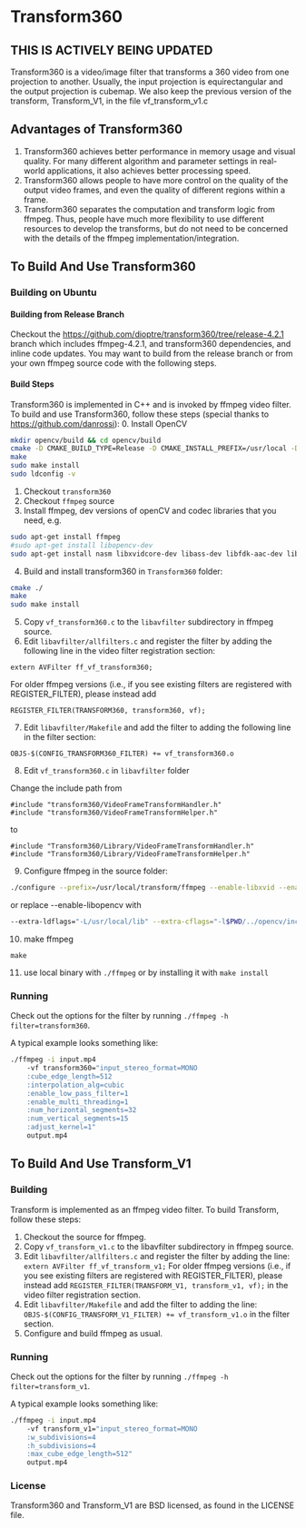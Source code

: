 # Transform360

## THIS IS ACTIVELY BEING UPDATED

Transform360 is a video/image filter that transforms a 360 video from one projection to another. Usually, the input projection is equirectangular and the output projection is cubemap.
We also keep the previous version of the transform, Transform_V1, in the file vf_transform_v1.c

## Advantages of Transform360
1. Transform360 achieves better performance in memory usage and visual quality. For many different algorithm and parameter settings in real-world applications, it also achieves better processing speed.
2. Transform360 allows people to have more control on the quality of the output video frames, and even the quality of different regions within a frame.
3. Transform360 separates the computation and transform logic from ffmpeg. Thus, people have much more flexibility to use different resources to develop the transforms, but do not need to be concerned with the details of the ffmpeg implementation/integration.

## To Build And Use Transform360


### Building on Ubuntu
#### Building from Release Branch
Checkout the https://github.com/dioptre/transform360/tree/release-4.2.1 branch which includes ffmpeg-4.2.1, and transform360 dependencies, and inline code updates. You may want to build from the release branch or from your own ffmpeg source code with the following steps.

#### Build Steps
Transform360 is implemented in C++ and is invoked by ffmpeg video filter. To build and use Transform360, follow these steps (special thanks to https://github.com/danrossi):
0. Install OpenCV
```sh
mkdir opencv/build && cd opencv/build
cmake -D CMAKE_BUILD_TYPE=Release -D CMAKE_INSTALL_PREFIX=/usr/local -D ENABLE_PRECOMPILED_HEADERS=OFF ..
make
sudo make install
sudo ldconfig -v
```
1. Checkout `transform360`
2. Checkout `ffmpeg` source
3. Install ffmpeg, dev versions of openCV and codec libraries that you need, e.g.
```sh
sudo apt-get install ffmpeg
#sudo apt-get install libopencv-dev
sudo apt-get install nasm libxvidcore-dev libass-dev libfdk-aac-dev libvpx-dev libx264-dev
```
4. Build and install transform360 in `Transform360` folder:
```sh
cmake ./
make
sudo make install
```
5. Copy `vf_transform360.c` to the `libavfilter` subdirectory in ffmpeg source.
6. Edit `libavfilter/allfilters.c` and register the filter by adding the following line in the video filter registration section:

```
extern AVFilter ff_vf_transform360;
```

For older ffmpeg versions (i.e., if you see existing filters are registered with REGISTER_FILTER), please instead add

```
REGISTER_FILTER(TRANSFORM360, transform360, vf);
```

7. Edit `libavfilter/Makefile` and add the filter to adding the following line in the filter section:

```
OBJS-$(CONFIG_TRANSFORM360_FILTER) += vf_transform360.o
```

8. Edit `vf_transform360.c` in `libavfilter` folder

Change the include path from
```
#include "transform360/VideoFrameTransformHandler.h"
#include "transform360/VideoFrameTransformHelper.h"
```

to
```
#include "Transform360/Library/VideoFrameTransformHandler.h"
#include "Transform360/Library/VideoFrameTransformHelper.h"
```

9. Configure ffmpeg in the source folder:

```sh
./configure --prefix=/usr/local/transform/ffmpeg --enable-libxvid --enable-libvorbis --enable-libtheora --enable-libmp3lame  --enable-nonfree --enable-libfreetype --enable-gpl --enable-nonfree --enable-libass --enable-libfdk-aac --enable-libfreetype --enable-libvpx --enable-vp9-highbitdepth --enable-libx264 --enable-libxvid --enable-libx265 --extra-libs='-lTransform360 -lstdc++' --enable-debug --enable-libopencv
```
or replace --enable-libopencv with
```sh
--extra-ldflags="-L/usr/local/lib" --extra-cflags="-l$PWD/../opencv/include/opencv"
```
10. make ffmpeg

```
make
```

11. use local binary with `./ffmpeg` or by installing it with `make install`

### Running

Check out the options for the filter by running `./ffmpeg -h filter=transform360`.

A typical example looks something like:

``` sh
./ffmpeg -i input.mp4
    -vf transform360="input_stereo_format=MONO
    :cube_edge_length=512
    :interpolation_alg=cubic
    :enable_low_pass_filter=1
    :enable_multi_threading=1
    :num_horizontal_segments=32
    :num_vertical_segments=15
    :adjust_kernel=1"
    output.mp4
```

## To Build And Use Transform_V1

### Building

Transform is implemented as an ffmpeg video filter. To build Transform, follow these steps:

1. Checkout the source for ffmpeg.
2. Copy `vf_transform_v1.c` to the libavfilter subdirectory in ffmpeg source.
3. Edit `libavfilter/allfilters.c` and register the filter by adding the
   line: `extern AVFilter ff_vf_transform_v1;` For older ffmpeg versions
   (i.e., if you see existing filters are registered with REGISTER_FILTER),
   please instead add `REGISTER_FILTER(TRANSFORM_V1, transform_v1, vf);`
   in the video filter registration section.
4. Edit `libavfilter/Makefile` and add the filter to adding the
   line: `OBJS-$(CONFIG_TRANSFORM_V1_FILTER) += vf_transform_v1.o` in the filter section.
5. Configure and build ffmpeg as usual.

### Running

Check out the options for the filter by running `./ffmpeg -h filter=transform_v1`.

A typical example looks something like:

``` sh
./ffmpeg -i input.mp4
    -vf transform_v1="input_stereo_format=MONO
    :w_subdivisions=4
    :h_subdivisions=4
    :max_cube_edge_length=512"
    output.mp4
```

### License

Transform360 and Transform_V1 are BSD licensed, as found in the LICENSE file.

